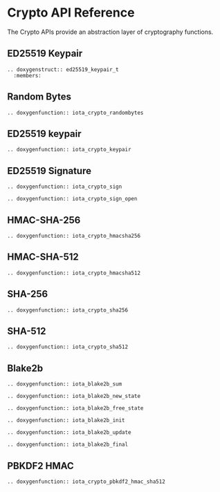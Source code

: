 # Crypto API Reference

The Crypto APIs provide an abstraction layer of cryptography functions.

## ED25519 Keypair

```{eval-rst}
.. doxygenstruct:: ed25519_keypair_t
  :members:
```

## Random Bytes

```{eval-rst}
.. doxygenfunction:: iota_crypto_randombytes
```

## ED25519 keypair

```{eval-rst}
.. doxygenfunction:: iota_crypto_keypair
```

## ED25519 Signature

```{eval-rst}
.. doxygenfunction:: iota_crypto_sign
```

```{eval-rst}
.. doxygenfunction:: iota_crypto_sign_open
```

## HMAC-SHA-256

```{eval-rst}
.. doxygenfunction:: iota_crypto_hmacsha256
```

## HMAC-SHA-512

```{eval-rst}
.. doxygenfunction:: iota_crypto_hmacsha512
```

## SHA-256

```{eval-rst}
.. doxygenfunction:: iota_crypto_sha256
```

## SHA-512

```{eval-rst}
.. doxygenfunction:: iota_crypto_sha512
```

## Blake2b

```{eval-rst}
.. doxygenfunction:: iota_blake2b_sum
```

```{eval-rst}
.. doxygenfunction:: iota_blake2b_new_state
```

```{eval-rst}
.. doxygenfunction:: iota_blake2b_free_state
```

```{eval-rst}
.. doxygenfunction:: iota_blake2b_init
```

```{eval-rst}
.. doxygenfunction:: iota_blake2b_update
```

```{eval-rst}
.. doxygenfunction:: iota_blake2b_final
```

## PBKDF2 HMAC

```{eval-rst}
.. doxygenfunction:: iota_crypto_pbkdf2_hmac_sha512
```
